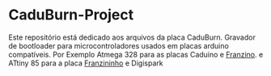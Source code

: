 # CaduBurn-Project

  Este repositório está dedicado aos arquivos da placa CaduBurn. Gravador de bootloader para microcontroladores usados em placas arduino compatíveis. Por Exemplo Atmega 328 para as placas Caduino e [Franzino](https://github.com/FBSeletronica/Franzino). e ATtiny 85 para a placa [Franzininho](https://github.com/Franzininho/franzininho-diy-board) e Digispark 
